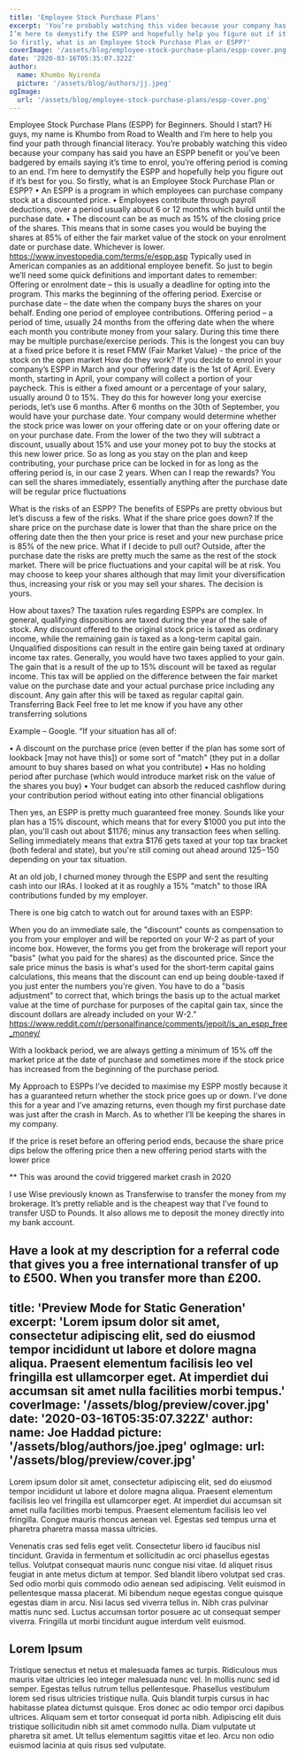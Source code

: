 ```yaml
---
title: 'Employee Stock Purchase Plans'
excerpt: 'You’re probably watching this video because your company has said you have an ESPP benefit or you’ve been badgered by emails saying it’s time to enrol, you’re offering period is coming to an end. 
I’m here to demystify the ESPP and hopefully help you figure out if it’s best for you.
So firstly, what is an Employee Stock Purchase Plan or ESPP?'
coverImage: '/assets/blog/employee-stock-purchase-plans/espp-cover.png'
date: '2020-03-16T05:35:07.322Z'
author:
  name: Khumbo Nyirenda
  picture: '/assets/blog/authors/jj.jpeg'
ogImage:
  url: '/assets/blog/employee-stock-purchase-plans/espp-cover.png'
---
```


Employee Stock Purchase Plans (ESPP) for Beginners. Should I start?
Hi guys, my name is Khumbo from Road to Wealth and I’m here to help you find your path through financial literacy.
You’re probably watching this video because your company has said you have an ESPP benefit or you’ve been badgered by emails saying it’s time to enrol, you’re offering period is coming to an end. 
I’m here to demystify the ESPP and hopefully help you figure out if it’s best for you.
So firstly, what is an Employee Stock Purchase Plan or ESPP?
•	An ESPP is a program in which employees can purchase company stock at a discounted price.
•	Employees contribute through payroll deductions, over a period usually about 6 or 12 months which build until the purchase date.
•	The discount can be as much as 15% of the closing price of the shares.
This means that in some cases you would be buying the shares at 85% of either the fair market value of the stock on your enrolment date or purchase date. Whichever is lower. 
https://www.investopedia.com/terms/e/espp.asp
Typically used in American companies as an additional employee benefit.
So just to begin we’ll need some quick definitions and important dates to remember:
Offering or enrolment date – this is usually a deadline for opting into the program. This marks the beginning of the offering period.
Exercise or purchase date – the date when the company buys the shares on your behalf. Ending one period of employee contributions. 
Offering period – a period of time, usually 24 months from the offering date when the where each month you contribute money from your salary. During this time there may be multiple purchase/exercise periods. This is the longest you can buy at a fixed price before it is reset
FMW (Fair Market Value) - the price of the stock on the open market
How do they work?
If you decide to enrol in your company’s ESPP in March and your offering date is the 1st of April. Every month, starting in April, your company will collect a portion of your paycheck. This is either a fixed amount or a percentage of your salary, usually around 0 to 15%. They do this for however long your exercise periods, let’s use 6 months.
After 6 months on the 30th of September, you would have your purchase date.
Your company would determine whether the stock price was lower on your offering date or on your offering date or on your purchase date. From the lower of the two they will subtract a discount, usually about 15% and use your money pot to buy the stocks at this new lower price.
So as long as you stay on the plan and keep contributing, your purchase price can be locked in for as long as the offering period is, in our case 2 years.
When can I reap the rewards?
You can sell the shares immediately, essentially anything after the purchase date will be regular price fluctuations


What is the risks of an ESPP?
The benefits of ESPPs are pretty obvious but let’s discuss a few of the risks.
What if the share price goes down?
If the share price on the purchase date is lower that than the share price on the offering date then the then your price is reset and your new purchase price is 85% of the new price.
What if I decide to pull out?
Outside, after the purchase date the risks are pretty much the same as the rest of the stock market. There will be price fluctuations and your capital will be at risk. You may choose to keep your shares although that may limit your diversification thus, increasing your risk or you may sell your shares. The decision is yours.

How about taxes?
The taxation rules regarding ESPPs are complex. In general, qualifying dispositions are taxed during the year of the sale of stock. Any discount offered to the original stock price is taxed as ordinary income, while the remaining gain is taxed as a long-term capital gain. Unqualified dispositions can result in the entire gain being taxed at ordinary income tax rates.
Generally, you would have two taxes applied to your gain. The gain that is a result of the up to 15% discount will be taxed as regular income. This tax will be applied on the difference between the fair market value on the purchase date and your actual purchase price including any discount. Any gain after this will be taxed as regular capital gain.
Transferring Back
Feel free to let me know if you have any other transferring solutions

Example – Google.
“If your situation has all of:

•	A discount on the purchase price (even better if the plan has some sort of lookback [may not have this]) or some sort of "match" (they put in a dollar amount to buy shares based on what you contribute)
•	Has no holding period after purchase (which would introduce market risk on the value of the shares you buy)
•	Your budget can absorb the reduced cashflow during your contribution period without eating into other financial obligations

Then yes, an ESPP is pretty much guaranteed free money. Sounds like your plan has a 15% discount, which means that for every $1000 you put into the plan, you'll cash out about $1176; minus any transaction fees when selling. Selling immediately means that extra $176 gets taxed at your top tax bracket (both federal and state), but you're still coming out ahead around $125-$150 depending on your tax situation.

At an old job, I churned money through the ESPP and sent the resulting cash into our IRAs. I looked at it as roughly a 15% "match" to those IRA contributions funded by my employer.

There is one big catch to watch out for around taxes with an ESPP:

When you do an immediate sale, the "discount" counts as compensation to you from your employer and will be reported on your W-2 as part of your income box. However, the forms you get from the brokerage will report your "basis" (what you paid for the shares) as the discounted price. Since the sale price minus the basis is what's used for the short-term capital gains calculations, this means that the discount can end up being double-taxed if you just enter the numbers you're given. You have to do a "basis adjustment" to correct that, which brings the basis up to the actual market value at the time of purchase for purposes of the capital gain tax, since the discount dollars are already included on your W-2.” https://www.reddit.com/r/personalfinance/comments/jepoit/is_an_espp_free_money/

With a lookback period, we are always getting a minimum of 15% off the market price at the date of purchase and sometimes more if the stock price has increased from the beginning of the purchase period.

My Approach to ESPPs
I’ve decided to maximise my ESPP mostly because it has a guaranteed return whether the stock price goes up or down. I’ve done this for a year and I’ve amazing returns, even though my first purchase date was just after the crash in March.
As to whether I’ll be keeping the shares in my company.

If the price is reset before an offering period ends, because the share price dips below the offering price then a new offering period starts with the lower price


** This was around the covid triggered market crash in 2020


I use Wise previously known as Transferwise to transfer the money from my brokerage. It’s pretty reliable and is the cheapest way that I’ve found to transfer USD to Pounds. It also allows me to deposit the money directly into my bank account.

Have a look at my description for a referral code that gives you a free international transfer of up to £500. When you transfer more than £200.
---
title: 'Preview Mode for Static Generation'
excerpt: 'Lorem ipsum dolor sit amet, consectetur adipiscing elit, sed do eiusmod tempor incididunt ut labore et dolore magna aliqua. Praesent elementum facilisis leo vel fringilla est ullamcorper eget. At imperdiet dui accumsan sit amet nulla facilities morbi tempus.'
coverImage: '/assets/blog/preview/cover.jpg'
date: '2020-03-16T05:35:07.322Z'
author:
  name: Joe Haddad
  picture: '/assets/blog/authors/joe.jpeg'
ogImage:
  url: '/assets/blog/preview/cover.jpg'
---

Lorem ipsum dolor sit amet, consectetur adipiscing elit, sed do eiusmod tempor incididunt ut labore et dolore magna aliqua. Praesent elementum facilisis leo vel fringilla est ullamcorper eget. At imperdiet dui accumsan sit amet nulla facilities morbi tempus. Praesent elementum facilisis leo vel fringilla. Congue mauris rhoncus aenean vel. Egestas sed tempus urna et pharetra pharetra massa massa ultricies.

Venenatis cras sed felis eget velit. Consectetur libero id faucibus nisl tincidunt. Gravida in fermentum et sollicitudin ac orci phasellus egestas tellus. Volutpat consequat mauris nunc congue nisi vitae. Id aliquet risus feugiat in ante metus dictum at tempor. Sed blandit libero volutpat sed cras. Sed odio morbi quis commodo odio aenean sed adipiscing. Velit euismod in pellentesque massa placerat. Mi bibendum neque egestas congue quisque egestas diam in arcu. Nisi lacus sed viverra tellus in. Nibh cras pulvinar mattis nunc sed. Luctus accumsan tortor posuere ac ut consequat semper viverra. Fringilla ut morbi tincidunt augue interdum velit euismod.

## Lorem Ipsum

Tristique senectus et netus et malesuada fames ac turpis. Ridiculous mus mauris vitae ultricies leo integer malesuada nunc vel. In mollis nunc sed id semper. Egestas tellus rutrum tellus pellentesque. Phasellus vestibulum lorem sed risus ultricies tristique nulla. Quis blandit turpis cursus in hac habitasse platea dictumst quisque. Eros donec ac odio tempor orci dapibus ultrices. Aliquam sem et tortor consequat id porta nibh. Adipiscing elit duis tristique sollicitudin nibh sit amet commodo nulla. Diam vulputate ut pharetra sit amet. Ut tellus elementum sagittis vitae et leo. Arcu non odio euismod lacinia at quis risus sed vulputate.
